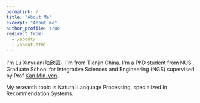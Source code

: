 ```yaml
---
permalink: /
title: "About Me"
excerpt: "About me"
author_profile: true
redirect_from: 
  - /about/
  - /about.html
---
```


I'm Lu Xinyuan(陆欣圆). I'm from Tianjin China. 
I'm a PhD student from NUS Graduate School for Integrative Sciences and Engineering (NGS) supervised by Prof <a href="https://www.comp.nus.edu.sg/~kanmy/">Kan Min-yen</a>. 

My research topic is Natural Language Processing, specialized in Recommendation Systems.
